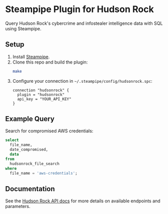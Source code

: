# Steampipe Plugin for Hudson Rock

Query Hudson Rock's cybercrime and infostealer intelligence data with SQL using Steampipe.

## Setup

1. Install [Steampipe](https://steampipe.io/downloads).
2. Clone this repo and build the plugin:
   ```sh
   make
   ```
3. Configure your connection in `~/.steampipe/config/hudsonrock.spc`:
   ```hcl
   connection "hudsonrock" {
     plugin = "hudsonrock"
     api_key = "YOUR_API_KEY"
   }
   ```

## Example Query

Search for compromised AWS credentials:

```sql
select
  file_name,
  date_compromised,
  data
from
  hudsonrock_file_search
where
  file_name = 'aws-credentials';
```

## Documentation

See the [Hudson Rock API docs](https://docs.hudsonrock.com/docs/file-search) for more details on available endpoints and parameters. 